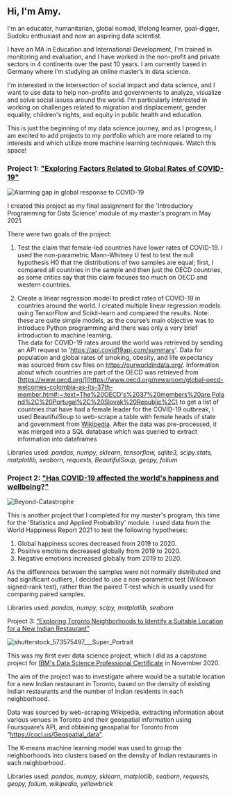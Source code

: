 ## Hi, I'm Amy. 

I'm an educator, humanitarian, global nomad, lifelong learner, goal-digger, Sudoku enthusiast and now an aspiring data scientist. 

I have an MA in Education and International Development, I'm trained in monitoring and evaluation, and I have worked in the non-profit and private sectors in 4 continents over the past 10 years. I am currently based in Germany where I'm studying an online master’s in data science. 

I'm interested in the intersection of social impact and data science, and I want to use data to help non-profits and governments to analyze, visualize and solve social issues around the world. I'm particularly interested in working on challenges related to migration and displacement, gender equality, children's rights, and equity in public health and education.

This is just the beginning of my data science journey, and as I progress, I am excited to add projects to my portfolio which are more related to my interests and which utilize more machine learning techniques. Watch this space!


### Project 1: ["Exploring Factors Related to Global Rates of COVID-19"](https://github.com/Amy-Reidy/Portfolio/blob/main/Exploring%20Factors%20Related%20to%20Global%20Rates%20of%20COVID-19/Exploring%20Factors%20Related%20to%20Global%20Rates%20of%20COVID-19..ipynb)

![Alarming gap in global response to COVID-19](https://user-images.githubusercontent.com/73396449/123540825-3bbcb100-d741-11eb-84f9-0d0b61a7fda3.jpg)

I created this project as my final assignment for the 'Introductory Programming for Data Science' module of my master's program in May 2021.

There were two goals of the project:
1. Test the claim that female-led countries have lower rates of COVID-19.
   I used the non-parametric Mann-Whitney U test to test the null hypothesis H0 that the distributions of two samples are equal; first, I compared all countries in the sample and then just the OECD countries, as some critics say that this claim focuses too much on OECD and western countries.

2. Create a linear regression model to predict rates of COVID-19 in countries around the world.
   I created multiple linear regression models using TensorFlow and Scikit-learn and compared the results. Note: these are quite simple models, as the course’s main objective was to introduce Python programming and there was only a very brief introduction to machine learning.  
The data for COVID-19 rates around the world was retrieved by sending an API request to 'https://api.covid19api.com/summary'. Data for population and global rates of smoking, obesity, and life expectancy was sourced from csv files on https://ourworldindata.org/. Information about which countries are part of the OECD was retrieved from [https://www.oecd.org/](https://www.oecd.org/newsroom/global-oecd-welcomes-colombia-as-its-37th-member.htm#:~:text=The%20OECD's%2037%20members%20are,Poland%2C%20Portugal%2C%20Slovak%20Republic%2C) to get a list of countries that have had a female leader for the COVID-19 outbreak, I used BeautifulSoup to web-scrape a table with female heads of state and government from [Wikipedia](https://en.wikipedia.org/wiki/List_of_elected_and_appointed_female_heads_of_state_and_government).  After the data was pre-processed, it was merged into a SQL database which was queried to extract information into dataframes 

Libraries used: *pandas, numpy, sklearn, tensorflow, sqlite3, scipy.stats,  matplotlib, seaborn, requests, BeautifulSoup, geopy, folium*



### Project 2: ["Has COVID-19 affected the world's happiness and wellbeing?"](https://github.com/Amy-Reidy/Portfolio-by-Amy-Reidy/blob/main/World%20Happiness%20and%20Wellbeing%20-%20Stats%20Project/World%20Happiness%20and%20Wellbeing%20Project.ipynb)
![Beyond-Catastrophe](https://user-images.githubusercontent.com/73396449/123085318-6269a780-d422-11eb-85a9-babc7d78552b.jpg)

This is another project that I completed for my master's program, this time for the 'Statistics and Applied Probability' module. I used data from the World Happiness Report 2021 to test the following hypotheses:
 1.	Global happiness scores decreased from 2019 to 2020. 
 2.	Positive emotions decreased globally from 2019 to 2020. 
 3.	Negative emotions increased globally from 2019 to 2020.

As the differences between the samples were not normally distributed and had significant outliers, I decided to use a non-parametric test (Wilcoxon signed-rank test), rather than the paired T-test which is usually used for comparing paired samples. 

Libraries used: *pandas, numpy, scipy, matplotlib, seaborn* 



Project 3:
[“Exploring Toronto Neighborhoods to Identify a Suitable Location for a New Indian Restaurant”](https://github.com/Amy-Reidy/Portfolio/blob/main/IBM%20Capstone%20Project%20-%20Exploring%20Indian%20Restaurants%20in%20Toronto.ipynb)

![shutterstock_573575497___Super_Portrait](https://user-images.githubusercontent.com/73396449/123547450-22c3f800-d761-11eb-9bd9-61e6df04b868.jpg)

This was my first ever data science project, which I did as a capstone project for [IBM's Data Science Professional Certificate](https://www.coursera.org/professional-certificates/ibm-data-science?utm_source=gg&utm_medium=sem&campaignid=2087860785&utm_campaign=10-IBM-Data-Science-ROW&utm_content=10-IBM-Data-Science-ROW&adgroupid=116274867101&device=c&keyword=&matchtype=b&network=g&devicemodel=&adpostion=&creativeid=506892807488&hide_mobile_promo&gclid=Cj0KCQjw5auGBhDEARIsAFyNm9H3qhF5Sg8y6oWRoxM86ZqMkHP_gaTK_Y1x9O8FKXRNscBTeqVRav8aAttWEALw_wcB) in November 2020.

The aim of the project was to investigate where would be a suitable location for a new Indian restaurant in Toronto, based on the density of existing Indian restaurants and the number of Indian residents in each neighborhood.

Data was sourced by web-scraping Wikipedia, extracting information about various venues in Toronto and their geospatial information using Foursquare’s API, and obtaining geospatial for Toronto from “https://cocl.us/Geospatial_data”.

The K-means machine learning model was used to group the neighborhoods into clusters based on the density of Indian restaurants in each neighborhood.

Libraries used: *pandas, numpy, sklearn, matplotlib, seaborn, requests, geopy, folium, wikipedia, yellowbrick*

